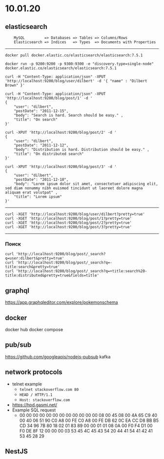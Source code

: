 # 10.01.20

## elasticsearch

```
    MySQL         => Databases => Tables => Columns/Rows
    Elasticsearch => Indices   => Types  => Documents with Properties
```

---

```
docker pull docker.elastic.co/elasticsearch/elasticsearch:7.5.1
```

```
docker run -p 9200:9200 -p 9300:9300 -e "discovery.type=single-node" docker.elastic.co/elasticsearch/elasticsearch:7.5.1
```

```
curl -H "Content-Type: application/json" -XPUT 'http://localhost:9200/blog/user/dilbert' -d '{ "name" : "Dilbert Brown" }'

curl -H "Content-Type: application/json" -XPUT 'http://localhost:9200/blog/post/1' -d '
{ 
    "user": "dilbert", 
    "postDate": "2011-12-15", 
    "body": "Search is hard. Search should be easy." ,
    "title": "On search"
}'

curl -XPUT 'http://localhost:9200/blog/post/2' -d '
{ 
    "user": "dilbert", 
    "postDate": "2011-12-12", 
    "body": "Distribution is hard. Distribution should be easy." ,
    "title": "On distributed search"
}'

curl -XPUT 'http://localhost:9200/blog/post/3' -d '
{ 
    "user": "dilbert", 
    "postDate": "2011-12-10", 
    "body": "Lorem ipsum dolor sit amet, consectetuer adipiscing elit, sed diam nonummy nibh euismod tincidunt ut laoreet dolore magna aliquam erat volutpat" ,
    "title": "Lorem ipsum"
}'
```

---

```
curl -XGET 'http://localhost:9200/blog/user/dilbert?pretty=true'
curl -XGET 'http://localhost:9200/blog/post/1?pretty=true'
curl -XGET 'http://localhost:9200/blog/post/2?pretty=true'
curl -XGET 'http://localhost:9200/blog/post/3?pretty=true'
```

---

### Поиск

```
curl 'http://localhost:9200/blog/post/_search?q=user:dilbert&pretty=true'
curl 'http://localhost:9200/blog/post/_search?q=-title:search&pretty=true'
curl 'http://localhost:9200/blog/post/_search?q=+title:search%20-title:distributed&pretty=true&fields=title'

```

## graphql

https://app.graphqleditor.com/explore/pokemonschema

## docker

docker hub
docker compose

## pub/sub

 https://github.com/googleapis/nodejs-pubsub
 kafka

## network protocols

* telnet example
    * `telnet stackoverflow.com 80`
    * `HEAD / HTTP/1.1`
    * `Host: stackoverflow.com`
* https://hpd.gasmi.net/
* Example SQL request
    * 00 00 00 00 00 00 00 00 00 00 00 00 08 00 45 08 00 4A 65 C9 40 00 40 06 51 90 C0 A8 00 FE C0 A8 00 FE DB 62 0C EA CC D8 BB B5 CD 34 96 7B 80 18 02 01 83 89 00 00 01 01 08 0A 00 F0 F4 D1 00 F0 DE 8F 12 00 00 00 03 53 45 4C 45 43 54 20 44 41 54 41 42 41 53 45 28 29

## NestJS